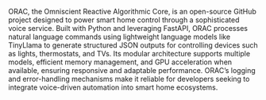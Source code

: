 ORAC, the Omniscient Reactive Algorithmic Core, is an open-source GitHub project designed to power smart home control through a sophisticated voice service. Built with Python and leveraging FastAPI, ORAC processes natural language commands using lightweight language models like TinyLlama to generate structured JSON outputs for controlling devices such as lights, thermostats, and TVs. Its modular architecture supports multiple models, efficient memory management, and GPU acceleration when available, ensuring responsive and adaptable performance. ORAC’s logging and error-handling mechanisms make it reliable for developers seeking to integrate voice-driven automation into smart home ecosystems.

